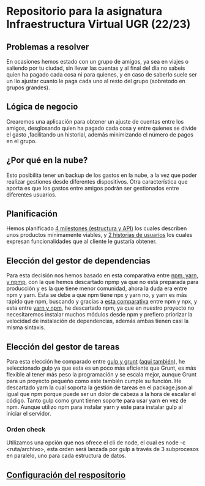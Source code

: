 # Repositorio para la asignatura Infraestructura Virtual UGR (22/23)

## Problemas a resolver
En ocasiones hemos estado con un grupo de amigos, ya sea en viajes o saliendo por tu ciudad, sin llevar las cuentas y al final del día no sabeis quien ha pagado cada cosa ni para quienes, y en caso de saberlo suele ser un lío ajustar cuanto le paga cada uno al resto del grupo (sobretodo en grupos grandes).

## Lógica de negocio
Crearemos una aplicación para obtener un ajuste de cuentas entre los amigos, desglosando quien ha pagado cada cosa y entre quienes se divide el gasto ,facilitando un historial, además minimizando el número de pagos en el grupo.

## ¿Por qué en la nube?
Esto posibilita tener un backup de los gastos en la nube, a la vez que poder realizar gestiones desde diferentes dispositivos. Otra característica que aporta es que los gastos entre amigos podrán ser gestionados entre diferentes usuarios.

## Planificación
Hemos planificado [4 milestones (estructura y API)](https://github.com/marcosrmartin/PerroAndaluz/milestones) los cuales describen unos productos mínimamente viables, y [2 historias de usuarios](https://github.com/marcosrmartin/PerroAndaluz/issues) los cuales expresan funcionalidades que al cliente le gustaría obtener.

## Elección del gestor de dependencias
Para esta decisión nos hemos basado en esta comparativa entre [npm, yarn, y npmp](https://nicco.io/blog/going-beyond-npm-meet-yarn-pnpm), con la que hemos descartado npmp ya que no está preparada para producción y es la que tiene menor comunidad, ahora la duda era entre npm y yarn. 
Esta se debe a que npm tiene npx y yarn no, y yarn es más rápido que npm, buscando y gracias a [esta comparativa](https://www.codingninjas.com/codestudio/library/difference-between-npm-and-npx) entre npm y npx, y esta entre [yarn y npm](knowledgehut.com/blog/web-development/yarn-vs-npm), he descartado npm, ya que en nuestro proyecto no necesitaremos instalar muchos módulos desde npm y prefiero priorizar la velocidad de instalación de dependencias, además ambas tienen casi la misma sintaxis.

## Elección del gestor de tareas
Para esta elección he comparado entre [gulp y grunt](https://www.keycdn.com/blog/gulp-vs-grunt) ([aqui también](https://deliciousbrains.com/grunt-vs-gulp-battle-build-tools/)), he seleccionado gulp ya que esta es un poco más eficiente que Grunt, es más flexible al tener más peso la programación y se escala mejor, aunque Grunt para un proyecto pequeño como este también cumple su función. He descartado yarn la cual soporta la gestión de tareas en el package.json al igual que npm porque puede ser un dolor de cabeza a la hora de escalar el código. Tanto gulp como grunt tienen soporte para usar yarn en vez de npm. Aunque utilizo npm para instalar yarn y este para instalar gulp al iniciar el servidor.

### Orden check
Utilizamos una opción que nos ofrece el cli de node, el cual es node -c <ruta/archivo>, esta orden será lanzada por gulp a través de 3 subprocesos en paralelo, uno para cada estructura de datos.

## [Configuración del respositorio](https://github.com/marcosrmartin/PerroAndaluz/tree/Objetivo-0/docs/readme.md)
